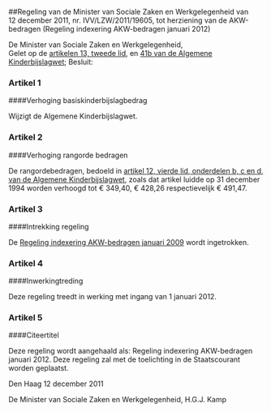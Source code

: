 <meta http-equiv='Content-Type' content='text/html; charset=utf-8' />

##Regeling van de Minister van Sociale Zaken en Werkgelegenheid van 12 december 2011, nr. IVV/LZW/2011/19605, tot herziening van de AKW-bedragen (Regeling indexering AKW-bedragen januari 2012)

De Minister van Sociale Zaken en Werkgelegenheid,  
Gelet op de [artikelen 13, tweede lid](../../../../../../../wet/algemene/kinderbijslagwet/BWBR0002368/README.md), en [41b van de Algemene Kinderbijslagwet](../../../../../../../wet/algemene/kinderbijslagwet/BWBR0002368/README.md);
Besluit:    

### Artikel  1  

####Verhoging basiskinderbijslagbedrag

Wijzigt de Algemene Kinderbijslagwet. 

### Artikel  2  

####Verhoging rangorde bedragen

De rangordebedragen, bedoeld in [artikel 12, vierde lid, onderdelen b, c en d, van de Algemene Kinderbijslagwet](../../../../../../../wet/algemene/kinderbijslagwet/BWBR0002368/README.md), zoals dat artikel luidde op 31 december 1994 worden verhoogd tot € 349,40, € 428,26 respectievelijk € 491,47. 

### Artikel  3  

####Intrekking regeling

De [Regeling indexering AKW-bedragen januari 2009](../../../../../../../ministeriele-regeling/regeling/indexering/akw-bedragen/januari/2009/BWBR0024919/README.md) wordt ingetrokken. 

### Artikel  4  

####Inwerkingtreding

Deze regeling treedt in werking met ingang van 1 januari 2012. 

### Artikel  5  

####Citeertitel

Deze regeling wordt aangehaald als: Regeling indexering AKW-bedragen januari 2012. 
Deze regeling zal met de toelichting in de Staatscourant worden geplaatst.   

Den Haag 
12 december 2011   

De 
Minister van Sociale Zaken en Werkgelegenheid, 
H.G.J. Kamp     
